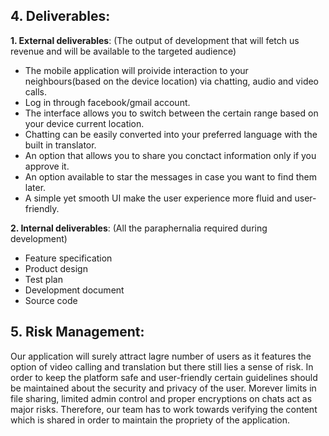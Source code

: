 ## 4. Deliverables:

**1. External deliverables**: (The output of development that will fetch us revenue and will be available to the targeted audience)

 - The mobile application will proivide interaction to your neighbours(based on the device location) via chatting, audio and video calls.
 - Log in through facebook/gmail account.
 - The interface allows you to switch between the certain range based on your device current location.
 - Chatting can be easily converted into your preferred language with the built in translator.
 - An option that allows you to share you conctact information only if you approve it.
 - An option available to star the messages in case you want to find them later.
 - A simple yet smooth UI make the user experience more fluid and user-friendly.

**2. Internal deliverables**: (All the paraphernalia required during development)

 -	Feature specification
 -	Product design
 -	Test plan
 -	Development document
 -	Source code

## 5. Risk Management: 

Our application will surely attract lagre number of users as it features the option of video calling and translation but there still lies a  sense of risk. In order to keep the platform safe and user-friendly certain guidelines should be maintained about the security and privacy of the user. Morever limits in file sharing, limited admin control and proper encryptions on chats act as major risks. Therefore, our team has to work towards verifying the content which is shared in order to maintain the propriety of the application.

 
 
